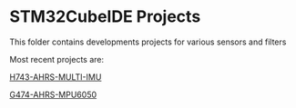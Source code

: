 # STM32CubeIDE Projects

This folder contains developments projects for various sensors and filters 

Most recent projects are:

[H743-AHRS-MULTI-IMU](https://github.com/ibrahimcahit/VTVL/tree/main/STM32CubeIDE%20Projects/STM32H743/H743-AHRS-MULTI-IMU)

[G474-AHRS-MPU6050](https://github.com/ibrahimcahit/VTVL/tree/main/STM32CubeIDE%20Projects/STM32G474/G474-AHRS-MPU6050)